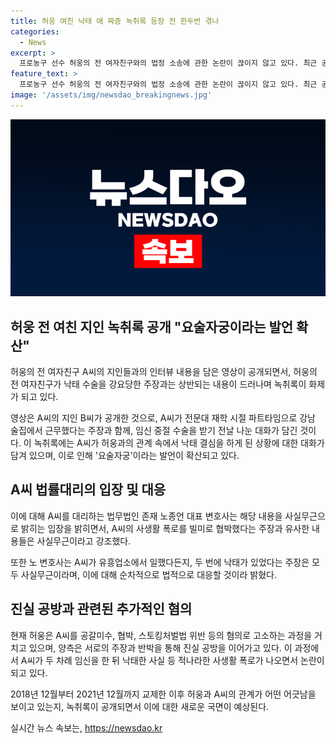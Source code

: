```yaml
---
title: 허웅 여친 낙태 애 짜증 녹취록 등장 전 한두번 겪나
categories:
  - News
excerpt: >
  프로농구 선수 허웅의 전 여자친구와의 법정 소송에 관한 논란이 끊이지 않고 있다. 최근 공개된 녹취록에서는 허웅의 전 여자친구가 낙태 결심을 한 것이라고 밝히는 내용이 있었으나, 해당 내용에 대해 A씨의 법률대리인은 사실무근이라는 입장을 밝혔다. 양측은 사생활 폭로와 협박 등을 이유로 상대를 상대로 법적 대응을 준비 중이며, 녹취록을 통한 새로운 증언이 이를 더욱 복잡하게 만들고 있다.
feature_text: >
  프로농구 선수 허웅의 전 여자친구와의 법정 소송에 관한 논란이 끊이지 않고 있다. 최근 공개된 녹취록에서는 허웅의 전 여자친구가 낙태 결심을 한 것이라고 밝히는 내용이 있었으나, 해당 내용에 대해 A씨의 법률대리인은 사실무근이라는 입장을 밝혔다. 양측은 사생활 폭로와 협박 등을 이유로 상대를 상대로 법적 대응을 준비 중이며, 녹취록을 통한 새로운 증언이 이를 더욱 복잡하게 만들고 있다.
image: '/assets/img/newsdao_breakingnews.jpg'
---
```


<p><img src="/assets/img/newsdao_breakingnews.jpg" alt="ontimetimes 속보" /></p>

<h2 data-ke-size="size26">허웅 전 여친 지인 녹취록 공개 "요술자궁이라는 발언 확산"</h2>

<p data-ke-size="size16">허웅의 전 여자친구 A씨의 지인들과의 인터뷰 내용을 담은 영상이 공개되면서, 허웅의 전 여자친구가 낙태 수술을 강요당한 주장과는 상반되는 내용이 드러나며 녹취록이 화제가 되고 있다.</p>

<p data-ke-size="size16">영상은 A씨의 지인 B씨가 공개한 것으로, A씨가 전문대 재학 시절 파트타임으로 강남 술집에서 근무했다는 주장과 함께, 임신 중절 수술을 받기 전날 나눈 대화가 담긴 것이다. 이 녹취록에는 A씨가 허웅과의 관계 속에서 낙태 결심을 하게 된 상황에 대한 대화가 담겨 있으며, 이로 인해 '요술자궁'이라는 발언이 확산되고 있다.</p>

<h2 data-ke-size="size26">A씨 법률대리의 입장 및 대응</h2>

<p data-ke-size="size16">이에 대해 A씨를 대리하는 법무법인 존재 노종언 대표 변호사는 해당 내용을 사실무근으로 밝히는 입장을 밝히면서, A씨의 사생활 폭로를 빌미로 협박했다는 주장과 유사한 내용들은 사실무근이라고 강조했다.</p>

<p data-ke-size="size16">또한 노 변호사는 A씨가 유흥업소에서 일했다든지, 두 번에 낙태가 있었다는 주장은 모두 사실무근이라며, 이에 대해 순차적으로 법적으로 대응할 것이라 밝혔다.</p>

<h2 data-ke-size="size26">진실 공방과 관련된 추가적인 혐의</h2>

<p data-ke-size="size16">현재 허웅은 A씨를 공갈미수, 협박, 스토킹처벌법 위반 등의 혐의로 고소하는 과정을 거치고 있으며, 양측은 서로의 주장과 반박을 통해 진실 공방을 이어가고 있다. 이 과정에서 A씨가 두 차례 임신을 한 뒤 낙태한 사실 등 적나라한 사생활 폭로가 나오면서 논란이 되고 있다.</p>

<p data-ke-size="size16">2018년 12월부터 2021년 12월까지 교제한 이후 허웅과 A씨의 관계가 어떤 어긋남을 보이고 있는지, 녹취록이 공개되면서 이에 대한 새로운 국면이 예상된다.</p>
실시간 뉴스 속보는, <a href="https://newsdao.kr" rel="dofollow">https://newsdao.kr</a>


